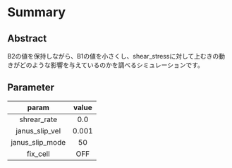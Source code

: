 # Summary

## Abstract
B2の値を保持しながら、B1の値を小さくし、shear_stressに対して上むきの動きがどのような影響を与えているのかを調べるシミュレーションです。

## Parameter
|param          |value|
|:-:            |:-:  |
|shrear_rate    |0.0  |
|janus_slip_vel |0.001|
|janus_slip_mode|50   |
|fix_cell       |OFF  |
